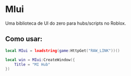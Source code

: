 # MIui

Uma biblioteca de UI do zero para hubs/scripts no Roblox.

## Como usar:

```lua
local MIui = loadstring(game:HttpGet("RAW_LINK"))()

local win = MIui:CreateWindow({
    Title = "MI Hub"
})
